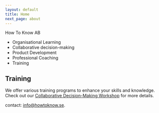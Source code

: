 ```yaml
---
layout: default
title: Home
next_page: about
---
```


How To Know AB

* Organisational Learning
* Collaborative decision-making
* Product Development
* Professional Coaching
* Training

## Training

We offer various training programs to enhance your skills and knowledge. Check out our [Collaborative Decision-Making Workshop](#collaborative-decision-making-workshop) for more details.

contact: [info@howtoknow.se](mailto:info@howtoknow.se).
